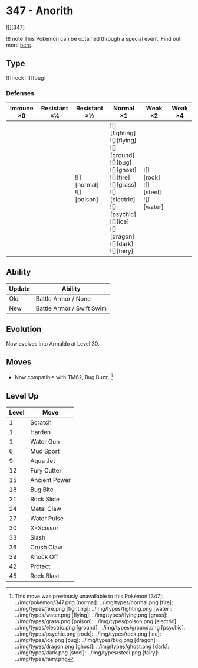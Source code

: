 # 347 - Anorith
![][347]

!!! note
    This Pokémon can be optained through a special event. Find out more [here](../../special_events/#fossil-pokemon).

## Type

![][rock]  ![][bug]

### Defenses

Immune ×0 | Resistant ×¼ | Resistant ×½                    | Normal ×1                                                                                                                                                                                               | Weak ×2                                     | Weak ×4 | 
---       | ---          | ---                             | ---                                                                                                                                                                                                     | ---                                         | ---     | 
          |              | ![][normal]<br> ![][poison]<br> | ![][fighting]<br> ![][flying]<br> ![][ground]<br> ![][bug]<br> ![][ghost]<br> ![][fire]<br> ![][grass]<br> ![][electric]<br> ![][psychic]<br> ![][ice]<br> ![][dragon]<br> ![][dark]<br> ![][fairy]<br> | ![][rock]<br> ![][steel]<br> ![][water]<br> |         | 

## Ability

Update | Ability                   | 
---    | ---                       | 
Old    | Battle Armor / None       | 
New    | Battle Armor / Swift Swim | 

## Evolution
Now evolves into Armaldo at Level 30.

## Moves

 - Now compatible with TM62, Bug Buzz. [^1]

## Level Up

Level | Move          | 
---   | ---           | 
1     | Scratch       | 
1     | Harden        | 
1     | Water Gun     | 
6     | Mud Sport     | 
9     | Aqua Jet      | 
12    | Fury Cutter   | 
15    | Ancient Power | 
18    | Bug Bite      | 
21    | Rock Slide    | 
24    | Metal Claw    | 
27    | Water Pulse   | 
30    | X-Scissor     | 
33    | Slash         | 
36    | Crush Claw    | 
39    | Knock Off     | 
42    | Protect       | 
45    | Rock Blast    | 

[^1]: This move was previously unavailable to this Pokémon
[347]: ../img/pokemon/347.png
[normal]: ../img/types/normal.png
[fire]: ../img/types/fire.png
[fighting]: ../img/types/fighting.png
[water]: ../img/types/water.png
[flying]: ../img/types/flying.png
[grass]: ../img/types/grass.png
[poison]: ../img/types/poison.png
[electric]: ../img/types/electric.png
[ground]: ../img/types/ground.png
[psychic]: ../img/types/psychic.png
[rock]: ../img/types/rock.png
[ice]: ../img/types/ice.png
[bug]: ../img/types/bug.png
[dragon]: ../img/types/dragon.png
[ghost]: ../img/types/ghost.png
[dark]: ../img/types/dark.png
[steel]: ../img/types/steel.png
[fairy]: ../img/types/fairy.png
